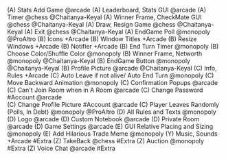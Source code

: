 (A) Stats Add Game @arcade
(A) Leaderboard, Stats GUI @arcade
(A) Timer @chess @Chaitanya-Keyal
(A) Winner Frame, CheckMate GUI @chess @Chaitanya-Keyal
(A) Draw, Resign Game @chess @Chaitanya-Keyal
(A) Exit @chess @Chaitanya-Keyal
(A) EndGame Poll @monopoly @ProAltro 
(B) Icons +Arcade
(B) Window Titles +Arcade
(B) Resize Windows +Arcade
(B) Notifier +Arcade
(B) End Turn Timer @monopoly
(B) Choose Color/Shuffle Color @monopoly
(B) Winner Frame, Networth @monopoly @Chaitanya-Keyal
(B) EndGame Button @monopoly @Chaitanya-Keyal
(B) Profile Picture @arcade @Chaitanya-Keyal
(C) Info, Rules +Arcade
(C) Auto Leave if not alive/ Auto End Turn @monopoly
(C) Move Backward Animation @monopoly
(C) Confirmation Popups @arcade
(C) Can't Join Room when in A Room @arcade
(C) Change Password #Account @arcade  
(C) Change Profile Picture #Account  @arcade
(C) Player Leaves Randomly (Polls, In Debt) @monopoly @ProAltro 
(D) All Rules and Texts @monopoly
(D) Logo @arcade
(D) Custom Notebook @arcade
(D) Private Room @arcade
(D) Game Settings @arcade
(E) GUI Relative Placing and Sizing @monopoly
(E) Add Hilarious Trade Meme @monopoly
(Y) Music, Sounds +Arcade #Extra
(Z) TakeBack @chess #Extra
(Z) Auction @monopoly #Extra
(Z) Voice Chat @arcade #Extra